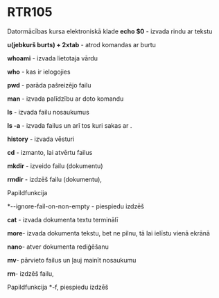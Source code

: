 # RTR105
Datormācības kursa elektroniskā klade
**echo $0** - izvada rindu ar tekstu

**u(jebkurš burts) + 2xtab** - atrod komandas ar burtu

**whoami** - izvada lietotaja vārdu

**who** - kas ir ielogojies

**pwd** - parāda pašreizējo failu

**man** - izvada palīdzību ar doto komandu

**ls** - izvada failu nosaukumus

**ls -a** - izvada failus un arī tos kuri sakas ar .

**history** - izvada vēsturi

**cd** - izmanto, lai atvērtu failus

**mkdir** - izveido failu (dokumentu)

**rmdir** -  izdzēš failu (dokumentu), 

Papildfunkcija

*--ignore-fail-on-non-empty - piespiedu izdzēš

**cat** - izvada dokumenta textu terminālī

**more**- izvada dokumenta tekstu, bet ne pilnu, tā lai ielīstu vienā ekrānā

**nano**- atver dokumenta rediģēšanu

**mv**- pārvieto failus un ļauj mainīt nosaukumu

**rm**- izdzēš failu,

Papildfunkcija 
*-f, piespiedu izdzēš

